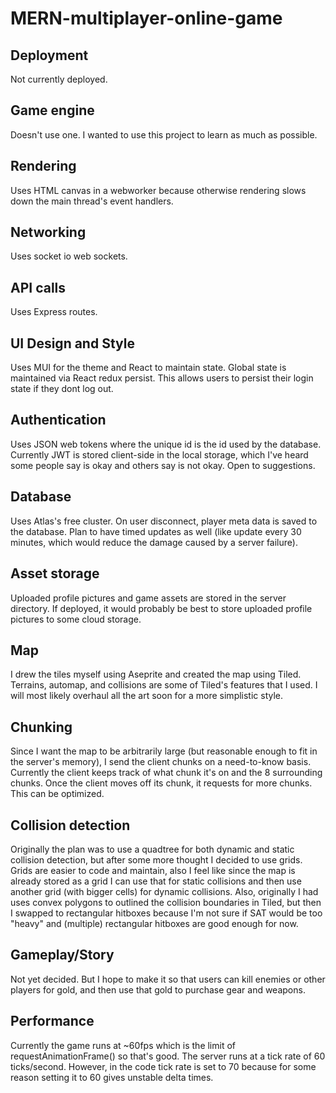 # MERN-multiplayer-online-game

## Deployment
Not currently deployed.

## Game engine
Doesn't use one. I wanted to use this project to learn as much as possible.

## Rendering
Uses HTML canvas in a webworker because otherwise rendering slows down the main thread's event handlers.

## Networking
Uses socket io web sockets.

## API calls
Uses Express routes.

## UI Design and Style
Uses MUI for the theme and React to maintain state. Global state is maintained via React redux persist. This allows users to persist their login state if they dont log out.

## Authentication
Uses JSON web tokens where the unique id is the id used by the database. Currently JWT is stored client-side in the local storage, which I've heard some people say is okay and others say is not okay. Open to suggestions.

## Database
Uses Atlas's free cluster. On user disconnect, player meta data is saved to the database. Plan to have timed updates as well (like update every 30 minutes, which would reduce the damage caused by a server failure).

## Asset storage
Uploaded profile pictures and game assets are stored in the server directory. If deployed, it would probably be best to store uploaded profile pictures to some cloud storage.

## Map 
I drew the tiles myself using Aseprite and created the map using Tiled. Terrains, automap, and collisions are some of Tiled's features that I used. I will most likely overhaul all the art soon for a more simplistic style. 

## Chunking
Since I want the map to be arbitrarily large (but reasonable enough to fit in the server's memory), I send the client chunks on a need-to-know basis. Currently the client keeps track of what chunk it's on and the 8 surrounding chunks. Once the client moves off its chunk, it requests for more chunks. This can be optimized.

## Collision detection
Originally the plan was to use a quadtree for both dynamic and static collision detection, but after some more thought I decided to use grids. Grids are easier to code and maintain, also I feel like since the map is already stored as a grid I can use that for static collisions and then use another grid (with bigger cells) for dynamic collisions. Also, originally I had uses convex polygons to outlined the collision boundaries in Tiled, but then I swapped to rectangular hitboxes because I'm not sure if SAT would be too "heavy" and (multiple) rectangular hitboxes are good enough for now.

## Gameplay/Story
Not yet decided. But I hope to make it so that users can kill enemies or other players for gold, and then use that gold to purchase gear and weapons.

## Performance
Currently the game runs at ~60fps which is the limit of requestAnimationFrame() so that's good. The server runs at a tick rate of 60 ticks/second. However, in the code tick rate is set to 70 because for some reason setting it to 60 gives unstable delta times.